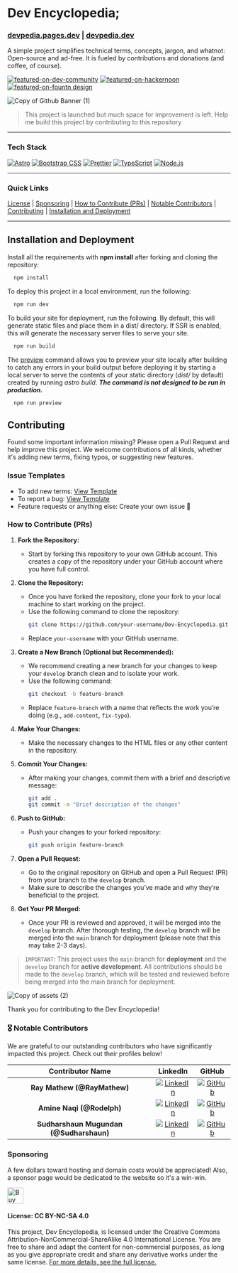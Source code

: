 # Dev Encyclopedia; 

### [devpedia.pages.dev](https://devpedia.pages.dev/) | [devpedia.dev](https://devpedia.dev/)

A simple project simplifies technical terms, concepts, jargon, and whatnot: Open-source and ad-free. It is fueled by contributions and donations (and coffee, of course).


[![featured-on-dev-community](https://github.com/user-attachments/assets/b7d701ae-643c-4a24-b274-d6c46dd63351)](https://dev.to/devteam/top-7-featured-dev-posts-of-the-week-k9b#:~:text=%40buzzpy%20introduces%20Dev%20Encyclopedia)
[![featured-on-hackernoon](https://github.com/user-attachments/assets/7c3c9037-d46a-4fd8-938a-26f905d8331a)](https://hackernoon.com/9-1-2024-techbeat#:~:text=Introducing%20Dev%20Encyclopedia%3A%20A%20Wikipedia%20Specifically%20for%20Developers)
[![featured-on-fountn design](https://github.com/user-attachments/assets/a1c8531d-c554-4265-822a-e8b33001e9ec)](https://fountn.design/resource/dev-encyclopedia-encyclopedia-for-developers/)


![Copy of Github Banner (1)](https://github.com/user-attachments/assets/b5bb0925-f173-479f-99ba-4b044ae78339)
> This project is launched but much space for improvement is left. Help me build this project by contributing to this repository

_________
### Tech Stack

[![Astro](https://img.shields.io/badge/Astro-%23644098.svg?style=for-the-badge&logo=astro&logoColor=white)](https://astro.build/)
[![Bootstrap CSS](https://img.shields.io/badge/Bootstrap-%23563D7C.svg?style=for-the-badge&logo=bootstrap&logoColor=white)](https://getbootstrap.com/)
[![Prettier](https://img.shields.io/badge/Prettier-%23F7B93E.svg?style=for-the-badge&logo=prettier&logoColor=black)](https://prettier.io/)
[![TypeScript](https://img.shields.io/badge/TypeScript-%23007ACC.svg?style=for-the-badge&logo=typescript&logoColor=white)](https://www.typescriptlang.org/)
[![Node.js](https://img.shields.io/badge/Node.js-%23339933.svg?style=for-the-badge&logo=node.js&logoColor=white)](https://nodejs.org/en)
_______

### Quick Links
[License](#license-cc-by-nc-sa-40) | [Sponsoring](#sponsoring) | [How to Contribute (PRs)](#how-to-contribute-prs) | [Notable Contributors](https://github.com/Buzzpy/Dev-Encyclopedia/tree/master#%EF%B8%8F-notable-contributors) | [Contributing](#-notable-contributors) | [Installation and Deployment]()

_________

## Installation and Deployment

Install all the requirements with **npm install** after forking and cloning the repository:

```bash
  npm install
```
To deploy this project in a local environment, run the following:
```bash
  npm run dev
```

To build your site for deployment, run the following. By default, this will generate static files and place them in a dist/ directory. If SSR is enabled, this will generate the necessary server files to serve your site.

```bash
  npm run build
```

The [preview](https://docs.astro.build/en/reference/cli-reference/#astro-preview) command allows you to preview your site locally after building to catch any errors in your build output before deploying it by starting a local server to serve the contents of your static directory (*dist/* by default) created by running *astro build*. 
**_The command is not designed to be run in production._**

```bash
  npm run preview
```

## Contributing

Found some important information missing? Please open a Pull Request and help improve this project. We welcome contributions of all kinds, whether it's adding new terms, fixing typos, or suggesting new features.

### Issue Templates
- To add new terms: [View Template](https://github.com/Buzzpy/Dev-Encyclopedia/issues/new?assignees=&labels=&projects=&template=add-a-new-term.md&title=New+Term+-)
- To report a bug: [View Template](https://github.com/Buzzpy/Dev-Encyclopedia/issues/new?assignees=&labels=&projects=&template=bug_report.md&title=Bug+-)
- Feature requests or anything else: Create your own issue 🐳


### How to Contribute (PRs)

1. **Fork the Repository:**
   - Start by forking this repository to your own GitHub account. This creates a copy of the repository under your GitHub account where you have full control.

2. **Clone the Repository:**
   - Once you have forked the repository, clone your fork to your local machine to start working on the project.
   - Use the following command to clone the repository:
     ```bash
     git clone https://github.com/your-username/Dev-Encyclopedia.git
     ```
   - Replace `your-username` with your GitHub username.

3. **Create a New Branch (Optional but Recommended):**
   - We recommend creating a new branch for your changes to keep your `develop` branch clean and to isolate your work.
   - Use the following command:
     ```bash
     git checkout -b feature-branch
     ```
   - Replace `feature-branch` with a name that reflects the work you’re doing (e.g., `add-content`, `fix-typo`).

4. **Make Your Changes:**
   - Make the necessary changes to the HTML files or any other content in the repository.

5. **Commit Your Changes:**
   - After making your changes, commit them with a brief and descriptive message:
     ```bash
     git add .
     git commit -m "Brief description of the changes"
     ```

6. **Push to GitHub:**
   - Push your changes to your forked repository:
     ```bash
     git push origin feature-branch
     ```

7. **Open a Pull Request:**
   - Go to the original repository on GitHub and open a Pull Request (PR) from your branch to the `develop` branch.
   - Make sure to describe the changes you’ve made and why they’re beneficial to the project.

8. **Get Your PR Merged:**
   - Once your PR is reviewed and approved, it will be merged into the `develop` branch. After thorough testing, the `develop` branch will be merged into the `main` branch for deployment (please note that this may take 2-3 days).

> `IMPORTANT`: This project uses the `main` branch for **deployment** and the `develop` branch for **active development**. All contributions should be made to the `develop` branch, which will be tested and reviewed before being merged into the main branch for deployment.

![Copy of assets (2)](https://github.com/user-attachments/assets/43d3e163-e279-4f0e-8d70-2a49fcef1632)

Thank you for contributing to the Dev Encyclopedia!


### 🎖️ Notable Contributors

We are grateful to our outstanding contributors who have significantly impacted this project. Check out their profiles below!

| Contributor Name | LinkedIn | GitHub |
|:------------------------------------------------------------------------------------:|:---------------------------------------------------------------------------------------:|:----------------------------------------------------------------------------------:|
| **Ray Mathew (@RayMathew)**                                  | [![LinkedIn](https://img.shields.io/badge/-Connect-blue?style=flat&logo=linkedin)](https://www.linkedin.com/in/ray-mathew7/) | [![GitHub](https://img.shields.io/badge/-Profile-black?style=flat&logo=github)](https://github.com/RayMathew) |
| **Amine Naqi (@Rodelph)**                              | [![LinkedIn](https://img.shields.io/badge/-Connect-blue?style=flat&logo=linkedin)](https://www.linkedin.com/in/amine-naqi-aa898724b/) | [![GitHub](https://img.shields.io/badge/-Profile-black?style=flat&logo=github)](https://github.com/Rodelph) |
| **Sudharshaun Mugundan (@Sudharshaun)**                              | [![LinkedIn](https://img.shields.io/badge/-Connect-blue?style=flat&logo=linkedin)](https://www.linkedin.com/in/sudharshaun/) | [![GitHub](https://img.shields.io/badge/-Profile-black?style=flat&logo=github)](https://github.com/Sudharshaun) |




### Sponsoring
A few dollars toward hosting and domain costs would be appreciated! Also, a sponsor page would be dedicated to the website so it's a win-win.


<a href='https://ko-fi.com/B0B011RLVN' target='_blank'><img height='36' style='border:0px;height:36px;' src='https://storage.ko-fi.com/cdn/kofi4.png?v=3' border='0' alt='Buy Me a Coffee at ko-fi.com' /></a>

#### License: CC BY-NC-SA 4.0
This project, Dev Encyclopedia, is licensed under the Creative Commons Attribution-NonCommercial-ShareAlike 4.0 International License. You are free to share and adapt the content for non-commercial purposes, as long as you give appropriate credit and share any derivative works under the same license. [For more details, see the full license.](https://github.com/Buzzpy/Dev-Encyclopedia/blob/main/LICENSE)
